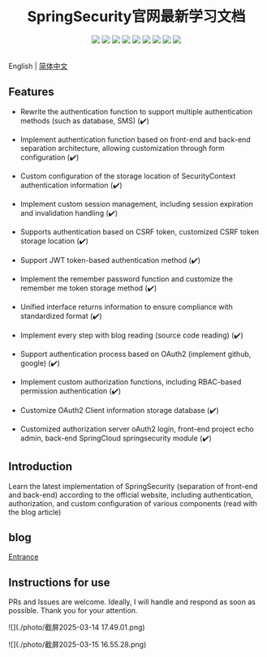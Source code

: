 <div align=center>
<h1>
  SpringSecurity官网最新学习文档
  </h1>
</div>


<div align=center>
<img src="https://img.shields.io/badge/jdk-17-blue"/>
<img src="https://img.shields.io/badge/spring_boot-3.3-lightBlue"/>
<img src="https://img.shields.io/badge/spring_security-6.0-red"/>
<img src="https://img.shields.io/badge/mybatis-3.0.2-purple"/>
<img src="https://img.shields.io/badge/jwt-0.12.3-brightgreen"/>
<img src="https://img.shields.io/badge/mysql-8.0-green"/>
<img src="https://img.shields.io/badge/redis-3.0.3-orange"/>
<img src="https://img.shields.io/badge/OAuth-2-green"/>
<img src="https://img.shields.io/badge/RBAC-brightgreen"/>
</div>


<br>English | [简体中文](https://github.com/Breeze1203/springsecurity6.0/tree/main)</br>

## Features

- Rewrite the authentication function to support multiple authentication methods (such as database, SMS) (✔️)
* Implement authentication function based on front-end and back-end separation architecture, allowing customization through form configuration (✔️)
* Custom configuration of the storage location of SecurityContext authentication information (✔️)
* Implement custom session management, including session expiration and invalidation handling (✔️)
* Supports authentication based on CSRF token, customized CSRF token storage location (✔️)
* Support JWT token-based authentication method (✔️)
* Implement the remember password function and customize the remember me token storage method (✔️)
* Unified interface returns information to ensure compliance with standardized format (✔️)
* Implement every step with blog reading (source code reading) (✔️)

* Support authentication process based on OAuth2 (implement github, google) (✔️)
* Implement custom authorization functions, including RBAC-based permission authentication (✔️)
* Customize OAuth2 Client information storage database (✔️)
* Customized authorization server oAuth2 login, front-end project echo admin, back-end SpringCloud springsecurity module (✔️)
## Introduction

Learn the latest implementation of SpringSecurity (separation of front-end and back-end) according to the official website, including authentication, authorization, and custom configuration of various components (read with the blog article)

## blog

[Entrance](http://www.techkid.top/)

## Instructions for use

PRs and Issues are welcome. Ideally, I will handle and respond as soon as possible. Thank you for your attention.

![](./photo/截屏2025-03-14 17.49.01.png)

![](./photo/截屏2025-03-15 16.55.28.png)
